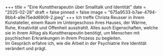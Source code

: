 +++
title = "Eine Kunsttherapeutin über Smalltalk und Identität"
date = "2025-02-28"
draft = false
pinned = false
image = "675a9533-b7ae-4794-8bb4-a9e75edd6909-2.jpeg"
+++
Ich treffe Christa Reusser in ihrem Kunstatelier, einem Raum im Untergeschoss ihres Hauses, der Wärme, Ruhe, Kreativität und Offenheit ausstrahlt. Alles auch Eigenschaften, welche sie in ihrem Alltag als Kunsttherapeutin benötigt, um Menschen mit psychischen Erkrankungen in ihrem Prozess zu begleiten.\
Im Gespräch erfahre ich, wie die Arbeit in der Psychiatrie ihre Identität verändert und prägt.